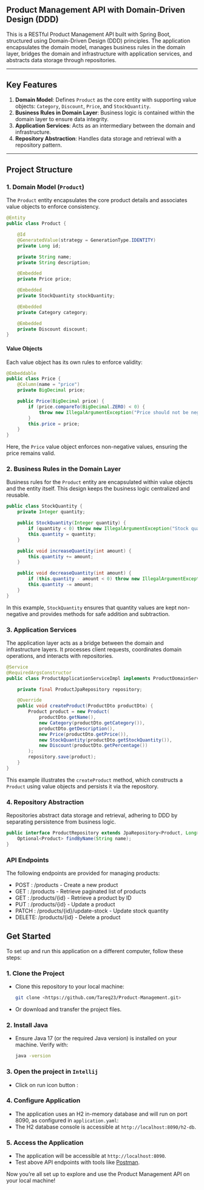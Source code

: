 <h2>Product Management API with Domain-Driven Design (DDD)</h2>

This is a RESTful Product Management API built with Spring Boot, structured using Domain-Driven Design (DDD) principles. The application encapsulates the domain model, manages business rules in the domain layer, bridges the domain and infrastructure with application services, and abstracts data storage through repositories.

---

## Key Features

1. **Domain Model**: Defines `Product` as the core entity with supporting value objects: `Category`, `Discount`, `Price`, and `StockQuantity`.
2. **Business Rules in Domain Layer**: Business logic is contained within the domain layer to ensure data integrity.
3. **Application Services**: Acts as an intermediary between the domain and infrastructure.
4. **Repository Abstraction**: Handles data storage and retrieval with a repository pattern.

---

## Project Structure

### 1. Domain Model (`Product`)

The `Product` entity encapsulates the core product details and associates value objects to enforce consistency.

```java
@Entity
public class Product {

    @Id
    @GeneratedValue(strategy = GenerationType.IDENTITY)
    private Long id;

    private String name;
    private String description;

    @Embedded
    private Price price;

    @Embedded
    private StockQuantity stockQuantity;

    @Embedded
    private Category category;

    @Embedded
    private Discount discount;
}
```
#### Value Objects
Each value object has its own rules to enforce validity:
```java
@Embeddable
public class Price {
    @Column(name = "price")
    private BigDecimal price;

    public Price(BigDecimal price) {
        if (price.compareTo(BigDecimal.ZERO) < 0) {
            throw new IllegalArgumentException("Price should not be negative.");
        }
        this.price = price;
    }
}
```
Here, the `Price` value object enforces non-negative values, ensuring the price remains valid.

### 2. Business Rules in the Domain Layer
Business rules for the `Product` entity are encapsulated within value objects and the entity itself. This design keeps the business logic centralized and reusable.
```java
public class StockQuantity {
    private Integer quantity;

    public StockQuantity(Integer quantity) {
        if (quantity < 0) throw new IllegalArgumentException("Stock quantity must be non-negative.");
        this.quantity = quantity;
    }

    public void increaseQuantity(int amount) {
        this.quantity += amount;
    }

    public void decreaseQuantity(int amount) {
        if (this.quantity - amount < 0) throw new IllegalArgumentException("Insufficient stock quantity.");
        this.quantity -= amount;
    }
}
```
In this example, `StockQuantity` ensures that quantity values are kept non-negative and provides methods for safe addition and subtraction.

### 3. Application Services
   The application layer acts as a bridge between the domain and infrastructure layers. It processes client requests, coordinates domain operations, and interacts with repositories.
```java
@Service
@RequiredArgsConstructor
public class ProductApplicationServiceImpl implements ProductDomainService {

    private final ProductJpaRepository repository;

    @Override
    public void createProduct(ProductDto productDto) {
        Product product = new Product(
            productDto.getName(),
            new Category(productDto.getCategory()),
            productDto.getDescription(),
            new Price(productDto.getPrice()),
            new StockQuantity(productDto.getStockQuantity()),
            new Discount(productDto.getPercentage())
        );
        repository.save(product);
    }
}
```
This example illustrates the `createProduct` method, which constructs a `Product` using value objects and persists it via the repository.

### 4. Repository Abstraction
Repositories abstract data storage and retrieval, adhering to DDD by separating persistence from business logic.
```java
public interface ProductRepository extends JpaRepository<Product, Long> {
    Optional<Product> findByName(String name);
}
```

### API Endpoints
The following endpoints are provided for managing products:

* POST  :    /products - Create a new product
* GET   :    /products - Retrieve paginated list of products
* GET   :    /products/{id} - Retrieve a product by ID
* PUT   :    /products/{id} - Update a product
* PATCH :    /products/{id}/update-stock - Update stock quantity
* DELETE:    /products/{id} - Delete a product



## Get Started

To set up and run this application on a different computer, follow these steps:

### 1. Clone the Project
- Clone this repository to your local machine:
  ```bash
  git clone <https://github.com/Tareq23/Product-Management.git>
  ```
- Or download and transfer the project files.

### 2. Install Java
- Ensure Java 17 (or the required Java version) is installed on your machine. Verify with:
  ```bash
  java -version
  ```

### 3. Open the project in `Intellij`
- Click on run icon button :

### 4. Configure Application
- The application uses an H2 in-memory database and will run on port 8090, as configured in `application.yaml`:
- The H2 database console is accessible at `http://localhost:8090/h2-db`.

### 5. Access the Application
- The application will be accessible at `http://localhost:8090`.
- Test above API endpoints with tools like [Postman](https://www.postman.com/).

Now you’re all set up to explore and use the Product Management API on your local machine!



